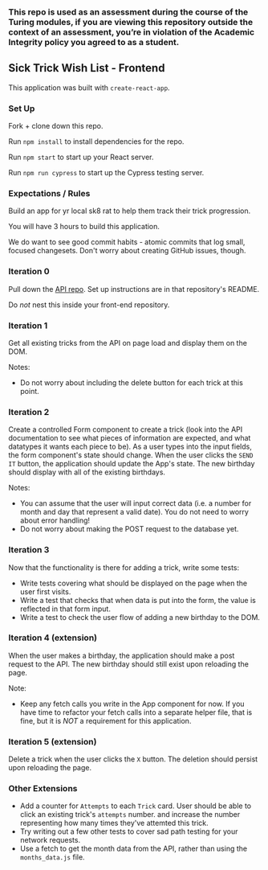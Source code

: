 ### This repo is used as an assessment during the course of the Turing modules, if you are viewing this repository outside the context of an assessment, you’re in violation of the Academic Integrity policy you agreed to as a student.

## Sick Trick Wish List - Frontend

This application was built with `create-react-app`.

### Set Up

Fork + clone down this repo.

Run `npm install` to install dependencies for the repo.

Run `npm start` to start up your React server.

Run `npm run cypress` to start up the Cypress testing server.

### Expectations / Rules

Build an app for yr local sk8 rat to help them track their trick progression.

You will have 3 hours to build this application.

<!-- ![turing-bdays-screenshot](https://user-images.githubusercontent.com/51416773/132622036-217cc0ad-da6b-464a-9b8a-f4bc015dbddb.png) -->

We do want to see good commit habits - atomic commits that log small, focused changesets. Don't worry about creating GitHub issues, though.

### Iteration 0

Pull down the [API repo](https://github.com/turingschool-examples/sick-trick-wish-list-api). Set up instructions are in that repository's README.

Do *not* nest this inside your front-end repository.

### Iteration 1

Get all existing tricks from the API on page load and display them on the DOM.

Notes:  
- Do not worry about including the delete button for each trick at this point.

### Iteration 2

Create a controlled Form component to create a trick (look into the API documentation to see what pieces of information are expected, and what datatypes it wants each piece to be). As a user types into the input fields, the form component's state should change.  When the user clicks the `SEND IT` button, the application should update the App's state.  The new birthday should display with all of the existing birthdays. 

Notes:  
- You can assume that the user will input correct data (i.e. a number for month and day that represent a valid date). You do not need to worry about error handling!  
- Do not worry about making the POST request to the database yet.

### Iteration 3

Now that the functionality is there for adding a trick, write some tests:
* Write tests covering what should be displayed on the page when the user first visits.
* Write a test that checks that when data is put into the form, the value is reflected in that form input.
* Write a test to check the user flow of adding a new birthday to the DOM.

### Iteration 4 (extension)

When the user makes a birthday, the application should make a post request to the API. The new birthday should still exist upon reloading the page.

Note:  
- Keep any fetch calls you write in the App component for now. If you have time to refactor your fetch calls into a separate helper file, that is fine, but it is *NOT* a requirement for this application.

### Iteration 5 (extension)

Delete a trick when the user clicks the `X` button.  The deletion should persist upon reloading the page.

### Other Extensions
* Add a counter for `Attempts` to each `Trick` card. User should be able to click an existing trick's `attempts` number. and increase the number representing how many times they've attemted this trick. 
* Try writing out a few other tests to cover sad path testing for your network requests.
* Use a fetch to get the month data from the API, rather than using the `months_data.js` file.